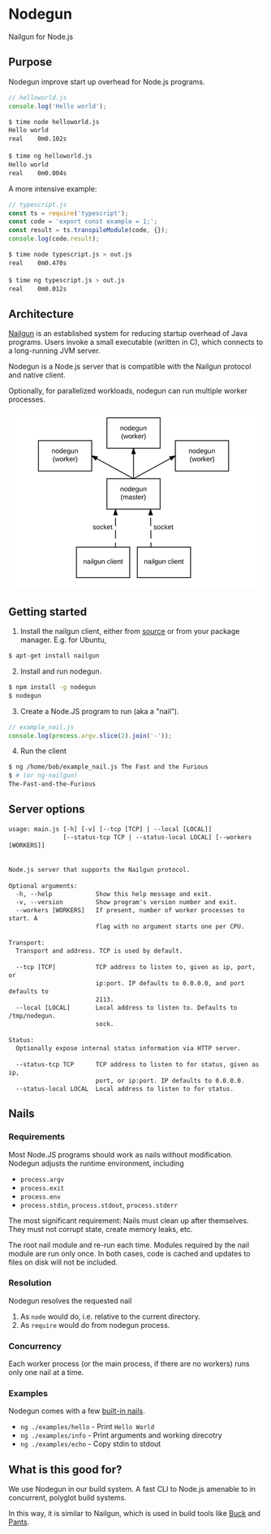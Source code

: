# Nodegun

Nailgun for Node.js

## Purpose

Nodegun improve start up overhead for Node.js programs.

```js
// helloworld.js
console.log('Hello world');
```

```sh
$ time node helloworld.js
Hello world
real    0m0.102s

$ time ng helloworld.js
Hello world
real    0m0.004s
```

A more intensive example:

```js
// typescript.js
const ts = require('typescript');
const code = 'export const example = 1;';
const result = ts.transpileModule(code, {});
console.log(code.result);
```

```sh
$ time node typescript.js > out.js
real    0m0.470s

$ time ng typescript.js > out.js
real    0m0.012s
```

## Architecture

[Nailgun](http://www.martiansoftware.com/nailgun/) is an established system for reducing startup overhead of Java
programs. Users invoke a small executable (written in C), which connects to a long-running JVM server.

Nodegun is a Node.js server that is compatible with the Nailgun protocol and native client.

Optionally, for parallelized workloads, nodegun can run multiple worker processes.

<div style="text-align:center"><img src="architecture.png"></div>

## Getting started

1. Install the nailgun client, either from [source](https://github.com/martylamb/nailgun) or from your package manager. E.g. for Ubuntu,

```sh
$ apt-get install nailgun
```

2. Install and run nodegun.

```sh
$ npm install -g nodegun
$ nodegun
```

3. Create a Node.JS program to run (aka a "nail").

```js
// example_nail.js
console.log(process.argv.slice(2).join('-'));
```

4. Run the client 

```sh
$ ng /home/bob/example_nail.js The Fast and the Furious
$ # (or ng-nailgun)
The-Fast-and-the-Furious
```

## Server options

```
usage: main.js [-h] [-v] [--tcp [TCP] | --local [LOCAL]]
               [--status-tcp TCP | --status-local LOCAL] [--workers [WORKERS]]
               

Node.js server that supports the Nailgun protocol.

Optional arguments:
  -h, --help            Show this help message and exit.
  -v, --version         Show program's version number and exit.
  --workers [WORKERS]   If present, number of worker processes to start. A 
                        flag with no argument starts one per CPU.

Transport:
  Transport and address. TCP is used by default.

  --tcp [TCP]           TCP address to listen to, given as ip, port, or 
                        ip:port. IP defaults to 0.0.0.0, and port defaults to 
                        2113.
  --local [LOCAL]       Local address to listen to. Defaults to /tmp/nodegun.
                        sock.

Status:
  Optionally expose internal status information via HTTP server.

  --status-tcp TCP      TCP address to listen to for status, given as ip, 
                        port, or ip:port. IP defaults to 0.0.0.0.
  --status-local LOCAL  Local address to listen to for status.
```

## Nails

### Requirements

Most Node.JS programs should work as nails without modification. Nodegun adjusts the runtime environment, including

* `process.argv`
* `process.exit`
* `process.env`
* `process.stdin`, `process.stdout`, `process.stderr`

The most significant requirement: Nails must clean up after themselves. They must not corrupt state, create memory
leaks, etc.

The root nail module and re-run each time. Modules required by the nail module are run only once. In both cases, code
is cached and updates to files on disk will not be included.

### Resolution

Nodegun resolves the requested nail

1. As `node` would do, i.e. relative to the current directory.
2. As `require` would do from nodegun process.

### Concurrency

Each worker process (or the main process, if there are no workers) runs only one nail at a time.

### Examples

Nodegun comes with a few [built-in nails](examples/).

* `ng ./examples/hello` - Print `Hello World`
* `ng ./examples/info` - Print arguments and working direcotry
* `ng ./examples/echo` - Copy stdin to stdout

## What is this good for?

We use Nodegun in our build system. A fast CLI to Node.js amenable to in concurrent, polyglot build systems.

In this way, it is similar to Nailgun, which is used in build tools like [Buck](https://buckbuild.com/) and
[Pants](http://www.pantsbuild.org/).
